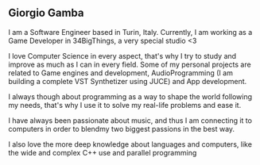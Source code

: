 ## Giorgio Gamba

I am a Software Engineer based in Turin, Italy. Currently, I am working as a Game Developer in 34BigThings, a very special studio <3

I love Computer Science in every aspect, that's why I try to study and improve as much as I can in every field. Some of my personal projects are
related to Game engines and development, AudioProgramming (I am building a complete VST Synthetizer using JUCE) and App development.

I always though about programming as a way to shape the world following my needs, that's why I use it to solve my real-life problems and ease it.

I have always been passionate about music, and thus I am connecting it to computers in order to blendmy two biggest passions in the best way.

I also love the more deep knowledge about languages and computers, like the wide and complex C++ use and parallel programming

<!--
**giorgiogamba/giorgiogamba** is a ✨ _special_ ✨ repository because its `README.md` (this file) appears on your GitHub profile.

Here are some ideas to get you started:

- 🔭 I’m currently working on ...
- 🌱 I’m currently learning ...
- 👯 I’m looking to collaborate on ...
- 🤔 I’m looking for help with ...
- 💬 Ask me about ...
- 📫 How to reach me: ...
- 😄 Pronouns: ...
- ⚡ Fun fact: ...
-->

